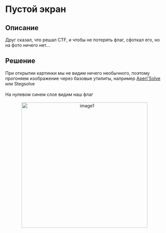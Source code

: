 <h1>Пустой экран</h1>

<h2>Описание</h2>
Друг сказал, что решал CTF, и чтобы не потерять флаг, сфоткал его, но на фото ничего нет...<br>

<h2>Решение</h2>
При открытии картинки мы не видим ничего необычного, поэтому прогоняем изображение через базовые утилиты, например <a href="https://aperisolve.fr">Aperi'Solve</a> или Stegsolve<br><br>
На нулевом синем слое видим наш флаг<br><br>

<div align="center"><img width="400px" alt="image1" src="https://github.com/QwarkDev/LyceumCTF_2024/assets/160727310/a8fcdb85-17dd-45f8-8f8e-dcd4895b4acf"></div>
